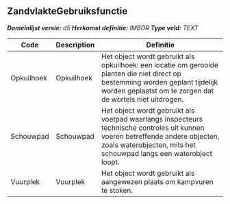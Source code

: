 ﻿## ZandvlakteGebruiksfunctie

*__Domeinlijst versie:__ d5*
*__Herkomst definitie:__ IMBOR*
*__Type veld:__ TEXT*

|__Code__ |__Description__ |__Definitie__	|
|	---	|	---	|   ---	| 
| Opkuilhoek | Opkuilhoek | Het object wordt gebruikt als opkuilhoek: een locatie om gerooide planten die niet direct op bestemming worden geplant tijdelijk worden geplaatst om te zorgen dat de wortels niet uitdrogen. |
| Schouwpad | Schouwpad | Het object wordt gebruikt als voetpad waarlangs inspecteurs technische controles uit kunnen voeren betreffende andere objecten, zoals waterobjecten, mits het schouwpad langs een waterobject loopt. |
| Vuurplek | Vuurplek | Het object wordt gebruikt als aangewezen plaats om kampvuren te stoken. |
